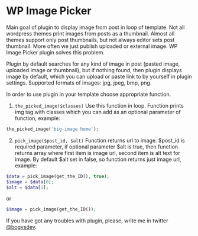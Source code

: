 # WP Image Picker

Main goal of plugin to display image from post in loop of template. Not all wordpress themes print images from posts as a thumbnail. Almost all themes support only post thumbnails, but not always editor sets post thumbnail. More often we just publish uploaded or external image. WP Image Picker plugin solves this problem.

Plugin by default searches for any kind of image in post (pasted image, uploaded image or thumbnail), but if nothing found, then plugin displays image by default, which you can upload or paste link to by yourself in plugin settings.
Supported formats of images: jpg, jpeg, bmp, png.

In order to use plugin in your template choose appropriate function.

1) `the_picked_image($classes)`
Use this function in loop. Function prints img tag with classes which you can add as an optional parameter of function, example:
``` php
the_picked_image('big-image home');
```

2) `pick_image($post_id, $alt)`
Function returns url to image. $post_id is required parameter, if optional parameter $alt is true, then function returns array where first item is image url, second item is alt text for image. By default $alt set in false, so function returns just image url, example:

``` php
$data = pick_image(get_the_ID(), true);
$image = $data[0];
$alt = $data[1];		
```
or
``` php
$image = pick_image(get_the_ID());
```



If you have got any troubles with plugin, please, write me in twitter [@bogvsdev](http://twitter.com/bogvsdev).
			
